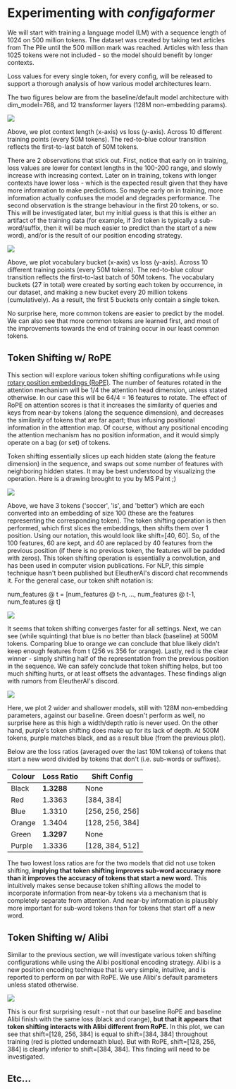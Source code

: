 # Experimenting with *configaformer*
We will start with training a language model (LM) with a sequence length of 1024 on 500 million tokens. The dataset was created by taking text articles from The Pile until the 500 million mark was reached. Articles with less than 1025 tokens were not included - so the model should benefit by longer contexts.

Loss values for every single token, for every config, will be released to support a thorough analysis of how various model architectures learn. 

The two figures below are from the baseline/default model architecture with dim_model=768, and 12 transformer layers (128M non-embedding params).  

<img src="https://github.com/muddyrains/muddy-nets/blob/main/experiments/images/baseline_position.PNG">

Above, we plot context length (x-axis) vs loss (y-axis). Across 10 different training points (every 50M tokens). The red-to-blue colour transition reflects the first-to-last batch of 50M tokens. 

There are 2 observations that stick out. First, notice that early on in training, loss values are lower for context lengths in the 100-200 range, and slowly increase with increasing context. Later on in training, tokens with longer contexts have lower loss - which is the expected result given that they have more information to make predictions. So maybe early on in training, more information actually confuses the model and degrades performance. The second observation is the strange behaviour in the first 20 tokens, or so. This will be investigated later, but my initial guess is that this is either an artifact of the training data (for example, if 3rd token is typically a sub-word/suffix, then it will be much easier to predict than the start of a new word), and/or is the result of our position encoding strategy.

<img src="https://github.com/muddyrains/muddy-nets/blob/main/experiments/images/baseline_vocab.PNG">

Above, we plot vocabulary bucket (x-axis) vs loss (y-axis). Across 10 different training points (every 50M tokens). The red-to-blue colour transition reflects the first-to-last batch of 50M tokens. The vocabulary buckets (27 in total) were created by sorting each token by occurrence, in our dataset, and making a new bucket every 20 million tokens (cumulatively). As a result, the first 5 buckets only contain a single token. 

No surprise here, more common tokens are easier to predict by the model. We can also see that more common tokens are learned first, and most of the improvements towards the end of training occur in our least common tokens. 

## Token Shifting w/ RoPE

This section will explore various token shifting configurations while using [rotary position embeddings (RoPE)](https://arxiv.org/abs/2104.09864). The number of features rotated in the attention mechanism will be 1/4 the attention head dimension, unless stated otherwise. In our case this will be 64/4 = 16 features to rotate. The effect of RoPE on attention scores is that it increases the similarity of queries and keys from near-by tokens (along the sequence dimension), and decreases the similarity of tokens that are far apart; thus infusing positional information in the attention map. Of course, without any positional encoding the attention mechanism has no position information, and it would simply operate on a bag (or set) of tokens.

Token shifting essentially slices up each hidden state (along the feature dimension) in the sequence, and swaps out some number of features with neighboring hidden states. It may be best understood by visualizing the operation. Here is a drawing brought to you by MS Paint ;)

<img src="https://github.com/muddyrains/muddy-nets/blob/main/experiments/images/token_shifting.png">

Above, we have 3 tokens ('soccer', 'is', and 'better') which are each converted into an embedding of size 100 (these are the features representing the corresponding token). The token shifting operation is then performed, which first slices the embeddings, then shifts them over 1 position. Using our notation, this would look like shift=[40, 60]. So, of the 100 features, 60 are kept, and 40 are replaced by 40 features from the previous position (if there is no previous token, the features will be padded with zeros). This token shifting operation is essentially a convolution, and has been used in computer vision publications. For NLP, this simple technique hasn't been published but EleutherAI's discord chat recommends it. For the general case, our token shift notation is:

num_features @ t = [num_features @ t-n, ..., num_features @ t-1, num_features @ t]



<img src="https://github.com/muddyrains/muddy-nets/blob/main/experiments/images/768_shifting.PNG">

It seems that token shifting converges faster for all settings. Next, we can see (while squinting) that blue is no better than black (baseline) at 500M tokens. Comparing blue to orange we can conclude that blue likely didn't keep enough features from t (256 vs 356 for orange). Lastly, red is the clear winner - simply shifting half of the representation from the previous position in the sequence. We can safely conclude that token shifting helps, but too much shifting hurts, or at least offsets the advantages. These findings align with rumors from EleutherAI's discord. 

<img src="https://github.com/muddyrains/muddy-nets/blob/main/experiments/images/768_wider.PNG">

Here, we plot 2 wider and shallower models, still with 128M non-embedding parameters, against our baseline. Green doesn't perform as well, no surprise here as this high a width/depth ratio is never used. On the other hand, purple's token shifting does make up for its lack of depth. At 500M tokens, purple matches black, and as a result blue (from the previous plot).

Below are the loss ratios (averaged over the last 10M tokens) of tokens that start a new word divided by tokens that don't (i.e. sub-words or suffixes).


| Colour  | Loss Ratio | Shift Config |
| ------------- | ------------- | ------------- |
| Black  | <b>1.3288</b>  | None
| Red  | 1.3363  | [384, 384]
| Blue  | 1.3310  | [256, 256, 256]
| Orange  | 1.3404  | [128, 256, 384]
| Green  | <b>1.3297</b>  | None
| Purple  | 1.3336  | [128, 384, 512]

The two lowest loss ratios are for the two models that did not use token shifting, <b>implying that token shifting improves sub-word accuracy more than it improves the accuracy of tokens that start a new word.</b> This intuitively makes sense because token shifting allows the model to incorporate information from near-by tokens via a mechanism that is completely separate from attention. And near-by information is plausibly more important for sub-word tokens than for tokens that start off a new word.

## Token Shifting w/ Alibi

Similar to the previous section, we will investigate various token shifting configurations while using the Alibi positional encoding strategy. Alibi is a new position encoding technique that is very simple, intuitive, and is reported to perform on par with RoPE. We use Alibi's default parameters unless stated otherwise.

<img src="https://github.com/muddyrains/muddy-nets/blob/main/experiments/images/768_shifting_alibi.PNG">

This is our first surprising result - not that our baseline RoPE and baseline Alibi finish with the same loss (black and orange), <b>but that it appears that token shifting interacts with Alibi different from RoPE.</b> In this plot, we can see that shift=[128, 256, 384] is equal to shift=[384, 384] throughout training (red is plotted underneath blue). But with RoPE, shift=[128, 256, 384] is clearly inferior to shift=[384, 384]. This finding will need to be investigated. 

## Etc...